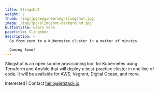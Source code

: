 ```yaml
---
title: Slingshot
weight: 2
thumb: /img/jpg/engineering-slingshot.jpg
image: /img/jpg/slingshot-background.jpg
buttontitle: Learn more
pagetitle: Slingshot
description: >
  Go from zero to a Kubernetes cluster in a matter of minutes.   

  Coming Soon!
---
```


Slingshot is an open source provisioning tool for Kubernetes using Terraform and Ansible that will deploy a best-practice cluster in one line of code. It will be available for AWS, Vagrant, Digital Ocean, and more.

Interested? Contact hello@jetstack.io